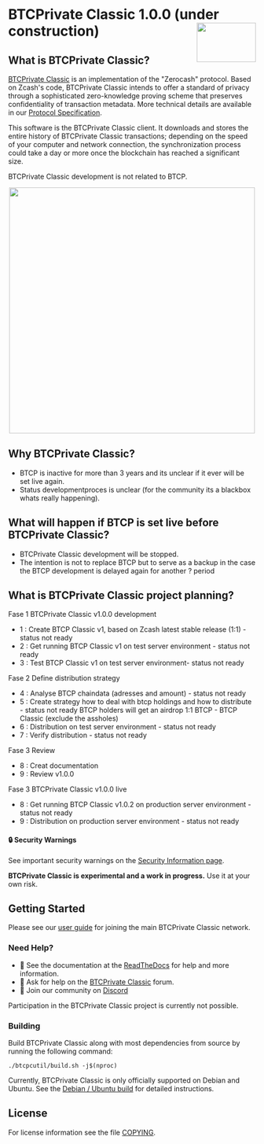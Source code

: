 BTCPrivate Classic 1.0.0 (under construction)
<img align="right" width="120" height="80" src="doc/imgs/logo1.png">
===========

What is BTCPrivate Classic?
---------------------------

[BTCPrivate Classic](https://btcprivateclassic/) is an implementation of the "Zerocash" protocol.
Based on Zcash's code, BTCPrivate Classic intends to offer a standard of privacy
through a sophisticated zero-knowledge proving scheme that preserves
confidentiality of transaction metadata. More technical details are available
in our [Protocol Specification](https://zips.z.cash/protocol/protocol.pdf).

This software is the BTCPrivate Classic client. It downloads and stores the entire history
of BTCPrivate Classic transactions; depending on the speed of your computer and network
connection, the synchronization process could take a day or more once the
blockchain has reached a significant size.

BTCPrivate Classic development is not related to BTCP.

<p align="center">
  <img src="doc/imgs/zcashd_screen1.gif" height="500">
</p>

Why BTCPrivate Classic?
---------------------------
- BTCP is inactive for more than 3 years and its unclear if it ever will be set live again.
- Status developmentproces is unclear (for the community its a blackbox whats really happening).

What will happen if BTCP is set live before BTCPrivate Classic?
---------------------------------------------------------------------------
- BTCPrivate Classic development will be stopped.
- The intention is not to replace BTCP but to serve as a backup in the case the BTCP development is delayed again for another ? period

What is BTCPrivate Classic project planning?
--------------------------------------------

Fase 1 BTCPrivate Classic v1.0.0 development
- 1 : Create BTCP Classic v1, based on Zcash latest stable release (1:1) - status not ready
- 2 : Get running BTCP Classic v1 on test server environment - status not ready
- 3 : Test BTCP Classic v1 on test server environment- status not ready

Fase 2 Define distribution strategy
- 4 : Analyse BTCP chaindata (adresses and amount) - status not ready
- 5 : Create strategy how to deal with btcp holdings and how to distribute - status not ready
      BTCP holders will get an airdrop 1:1 BTCP - BTCP Classic (exclude the assholes)
- 6 : Distribution on test server environment - status not ready
- 7 : Verify distribution - status not ready

Fase 3 Review
- 8 : Creat documentation
- 9 : Review v1.0.0

Fase 3 BTCPrivate Classic v1.0.0 live
- 8 : Get running BTCP Classic v1.0.2 on production server environment - status not ready
- 9 : Distribution on production server environment - status not ready

#### :lock: Security Warnings

See important security warnings on the
[Security Information page](https://z.cash/support/security/).

**BTCPrivate Classic is experimental and a work in progress.** Use it at your own risk.

## Getting Started

Please see our [user guide](https://btcpc.readthedocs.io/en/latest/rtd_pages/rtd_docs/user_guide.html) for joining the main BTCPrivate Classic network.

### Need Help?

* :blue_book: See the documentation at the [ReadTheDocs](https://btcpc.readthedocs.io)
  for help and more information.
* :incoming_envelope: Ask for help on the [BTCPrivate Classic](https://forum.btcpc/) forum.
* :speech_balloon: Join our community on [Discord](https://discordapp.com/invite/PhJY6Pm)

Participation in the BTCPrivate Classic project is currently not possible.

### Building

Build BTCPrivate Classic along with most dependencies from source by running the following command:

```
./btcpcutil/build.sh -j$(nproc)
```

Currently, BTCPrivate Classic is only officially supported on Debian and Ubuntu. See the
[Debian / Ubuntu build](https://btcpc.readthedocs.io/en/latest/rtd_pages/Debian-Ubuntu-build.html)
for detailed instructions.

License
-------

For license information see the file [COPYING](COPYING).
